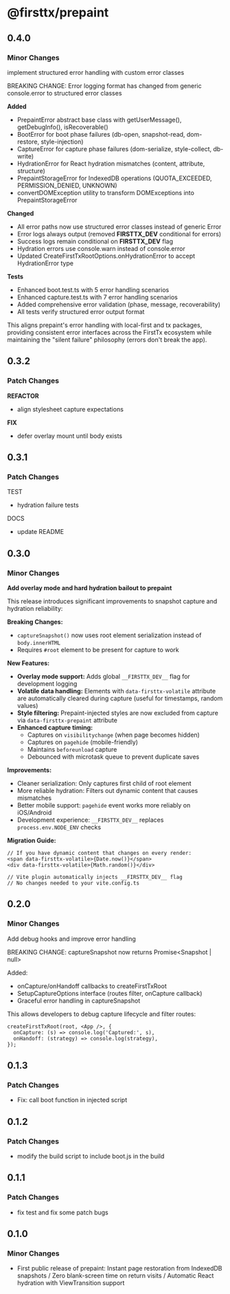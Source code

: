 # @firsttx/prepaint

## 0.4.0

### Minor Changes

implement structured error handling with custom error classes

BREAKING CHANGE: Error logging format has changed from generic console.error to structured error classes

**Added**

- PrepaintError abstract base class with getUserMessage(), getDebugInfo(), isRecoverable()
- BootError for boot phase failures (db-open, snapshot-read, dom-restore, style-injection)
- CaptureError for capture phase failures (dom-serialize, style-collect, db-write)
- HydrationError for React hydration mismatches (content, attribute, structure)
- PrepaintStorageError for IndexedDB operations (QUOTA_EXCEEDED, PERMISSION_DENIED, UNKNOWN)
- convertDOMException utility to transform DOMExceptions into PrepaintStorageError

**Changed**

- All error paths now use structured error classes instead of generic Error
- Error logs always output (removed **FIRSTTX_DEV** conditional for errors)
- Success logs remain conditional on **FIRSTTX_DEV** flag
- Hydration errors use console.warn instead of console.error
- Updated CreateFirstTxRootOptions.onHydrationError to accept HydrationError type

**Tests**

- Enhanced boot.test.ts with 5 error handling scenarios
- Enhanced capture.test.ts with 7 error handling scenarios
- Added comprehensive error validation (phase, message, recoverability)
- All tests verify structured error output format

This aligns prepaint's error handling with local-first and tx packages,
providing consistent error interfaces across the FirstTx ecosystem while
maintaining the "silent failure" philosophy (errors don't break the app).

## 0.3.2

### Patch Changes

**REFACTOR**

- align stylesheet capture expectations

**FIX**

- defer overlay mount until body exists

## 0.3.1

### Patch Changes

TEST

- hydration failure tests

DOCS

- update README

## 0.3.0

### Minor Changes

**Add overlay mode and hard hydration bailout to prepaint**

This release introduces significant improvements to snapshot capture and hydration reliability:

**Breaking Changes:**

- `captureSnapshot()` now uses root element serialization instead of `body.innerHTML`
- Requires `#root` element to be present for capture to work

**New Features:**

- **Overlay mode support:** Adds global `__FIRSTTX_DEV__` flag for development logging
- **Volatile data handling:** Elements with `data-firsttx-volatile` attribute are automatically cleared during capture (useful for timestamps, random values)
- **Style filtering:** Prepaint-injected styles are now excluded from capture via `data-firsttx-prepaint` attribute
- **Enhanced capture timing:**
  - Captures on `visibilitychange` (when page becomes hidden)
  - Captures on `pagehide` (mobile-friendly)
  - Maintains `beforeunload` capture
  - Debounced with microtask queue to prevent duplicate saves

**Improvements:**

- Cleaner serialization: Only captures first child of root element
- More reliable hydration: Filters out dynamic content that causes mismatches
- Better mobile support: `pagehide` event works more reliably on iOS/Android
- Development experience: `__FIRSTTX_DEV__` replaces `process.env.NODE_ENV` checks

**Migration Guide:**

```tsx
// If you have dynamic content that changes on every render:
<span data-firsttx-volatile>{Date.now()}</span>
<div data-firsttx-volatile>{Math.random()}</div>

// Vite plugin automatically injects __FIRSTTX_DEV__ flag
// No changes needed to your vite.config.ts
```

## 0.2.0

### Minor Changes

Add debug hooks and improve error handling

BREAKING CHANGE: captureSnapshot now returns Promise<Snapshot | null>

Added:

- onCapture/onHandoff callbacks to createFirstTxRoot
- SetupCaptureOptions interface (routes filter, onCapture callback)
- Graceful error handling in captureSnapshot

This allows developers to debug capture lifecycle and filter routes:

```tsx
createFirstTxRoot(root, <App />, {
  onCapture: (s) => console.log('Captured:', s),
  onHandoff: (strategy) => console.log(strategy),
});
```

## 0.1.3

### Patch Changes

- Fix: call boot function in injected script

## 0.1.2

### Patch Changes

- modify the build script to include boot.js in the build

## 0.1.1

### Patch Changes

- fix test and fix some patch bugs

## 0.1.0

### Minor Changes

- First public release of prepaint: Instant page restoration from IndexedDB snapshots / Zero blank-screen time on return visits / Automatic React hydration with ViewTransition support

```

```

